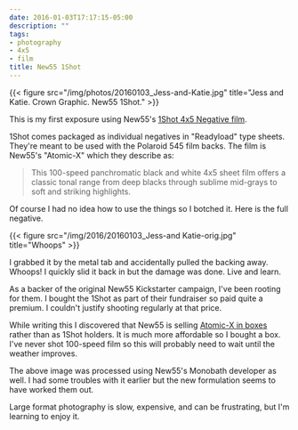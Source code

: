 ```yaml
---
date: 2016-01-03T17:17:15-05:00
description: ""
tags:
- photography
- 4x5
- film
title: New55 1Shot
---
```


{{< figure src="/img/photos/20160103_Jess-and-Katie.jpg" title="Jess and Katie. Crown Graphic. New55 1Shot." >}}

This is my first exposure using New55's
[1Shot 4x5 Negative film](http://new55-film.myshopify.com/products/1shot).

1Shot comes packaged as individual negatives in "Readyload" type sheets.
They're meant to be used with the Polaroid 545 film backs. The film is New55's
"Atomic-X" which they describe as:

> This 100-speed panchromatic black and white 4x5 sheet film offers a classic
> tonal range from deep blacks through sublime mid-grays to soft and striking
> highlights.

Of course I had no idea how to use the things so I botched it. Here is the full
negative.

{{< figure src="/img/2016/20160103_Jess-and Katie-orig.jpg" title="Whoops" >}}

I grabbed it by the metal tab and accidentally pulled the backing away. Whoops!
I quickly slid it back in but the damage was done. Live and learn.


As a backer of the original New55 Kickstarter campaign, I've been rooting for
them. I bought the 1Shot as part of their fundraiser so paid quite a premium. I
couldn't justify shooting regularly at that price.

While writing this I discovered that New55 is selling
[Atomic-X in boxes](http://new55-film.myshopify.com/products/atomic-x-iso-100-4x5-panchromatic-sheet-film?variant=11659375619)
rather than as 1Shot holders. It is much more affordable so I bought a box. I've
never shot 100-speed film so this will probably need to wait until the weather
improves.

The above image was processed using New55's Monobath developer as well. I had
some troubles with it earlier but the new formulation seems to have worked them
out.

Large format photography is slow, expensive, and can be frustrating, but I'm
learning to enjoy it.

